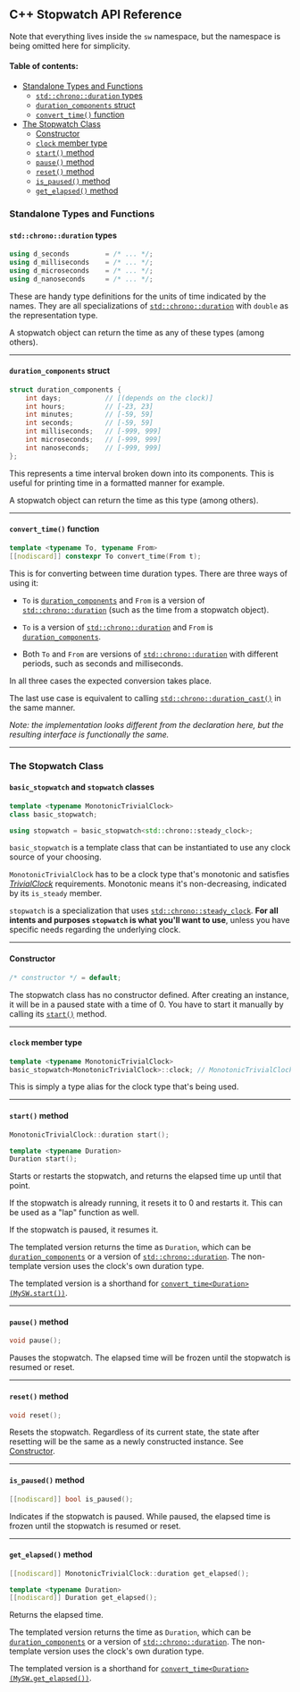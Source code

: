 ## C++ Stopwatch API Reference


Note that everything lives inside the `sw` namespace, but the namespace is being omitted here for simplicity.

#### Table of contents:
  * [Standalone Types and Functions](#standalone-types-and-functions)
    * [`std::chrono::duration` types](#stdchronoduration-types)
    * [`duration_components` struct](#duration_components-struct)
    * [`convert_time()` function](#convert_time-function)
  * [The Stopwatch Class](#the-stopwatch-class)
    * [Constructor](#constructor)
    * [`clock` member type](#clock-member-type)
    * [`start()` method](#start-method)
    * [`pause()` method](#pause-method)
    * [`reset()` method](#reset-method)
    * [`is_paused()` method](#is_paused-method)
    * [`get_elapsed()` method](#get_elapsed-method)


### Standalone Types and Functions

#### `std::chrono::duration` types
```cpp
using d_seconds         = /* ... */;
using d_milliseconds    = /* ... */;
using d_microseconds    = /* ... */;
using d_nanoseconds     = /* ... */;
```
These are handy type definitions for the units of time indicated by the names. They are all specializations of [`std::chrono::duration`](https://en.cppreference.com/w/cpp/chrono/duration) with `double` as the representation type.

A stopwatch object can return the time as any of these types (among others).
___

#### `duration_components` struct
```cpp
struct duration_components {
    int days;           // [(depends on the clock)]
    int hours;          // [-23, 23]
    int minutes;        // [-59, 59]
    int seconds;        // [-59, 59]
    int milliseconds;   // [-999, 999]
    int microseconds;   // [-999, 999]
    int nanoseconds;    // [-999, 999]
};
```
This represents a time interval broken down into its components. This is useful for printing time in a formatted manner for example.

A stopwatch object can return the time as this type (among others).
___

#### `convert_time()` function
```cpp
template <typename To, typename From>
[[nodiscard]] constexpr To convert_time(From t);
```
This is for converting between time duration types. There are three ways of using it:

 * `To` is [`duration_components`](#duration_components-struct) and `From` is a version of [`std::chrono::duration`](https://en.cppreference.com/w/cpp/chrono/duration) (such as the time from a stopwatch object).

 * `To` is a version of [`std::chrono::duration`](https://en.cppreference.com/w/cpp/chrono/duration) and `From` is [`duration_components`](#duration_components-struct).

 * Both `To` and `From` are versions of [`std::chrono::duration`](https://en.cppreference.com/w/cpp/chrono/duration) with different periods, such as seconds and milliseconds.

In all three cases the expected conversion takes place.

The last use case is equivalent to calling [`std::chrono::duration_cast()`](https://en.cppreference.com/w/cpp/chrono/duration/duration_cast) in the same manner.

*Note: the implementation looks different from the declaration here, but the resulting interface is functionally the same.*
___


### The Stopwatch Class

#### `basic_stopwatch` and `stopwatch` classes
```cpp
template <typename MonotonicTrivialClock>
class basic_stopwatch;

using stopwatch = basic_stopwatch<std::chrono::steady_clock>;
```
`basic_stopwatch` is a template class that can be instantiated to use any clock source of your choosing.

`MonotonicTrivialClock` has to be a clock type that's monotonic and satisfies [*TrivialClock*](https://en.cppreference.com/w/cpp/named_req/TrivialClock) requirements. Monotonic means it's non-decreasing, indicated by its `is_steady` member.

`stopwatch` is a specialization that uses [`std::chrono::steady_clock`](https://en.cppreference.com/w/cpp/chrono/steady_clock). **For all intents and purposes `stopwatch` is what you'll want to use**, unless you have specific needs regarding the underlying clock.
___

#### Constructor
```cpp
/* constructor */ = default;
```
The stopwatch class has no constructor defined. After creating an instance, it will be in a paused state with a time of 0. You have to start it manually by calling its [`start()`](#start-method) method.
___

#### `clock` member type
```cpp
template <typename MonotonicTrivialClock>
basic_stopwatch<MonotonicTrivialClock>::clock; // MonotonicTrivialClock
```
This is simply a type alias for the clock type that's being used.
___

#### `start()` method
```cpp
MonotonicTrivialClock::duration start();

template <typename Duration>
Duration start();
```
Starts or restarts the stopwatch, and returns the elapsed time up until that point.

If the stopwatch is already running, it resets it to 0 and restarts it. This can be used as a "lap" function as well.

If the stopwatch is paused, it resumes it.

The templated version returns the time as `Duration`, which can be [`duration_components`](#duration_components-struct) or a version of [`std::chrono::duration`](https://en.cppreference.com/w/cpp/chrono/duration). The non-template version uses the clock's own duration type.

The templated version is a shorthand for [`convert_time<Duration>(MySW.start())`](#convert_time-function).
___

#### `pause()` method
```cpp
void pause();
```
Pauses the stopwatch. The elapsed time will be frozen until the stopwatch is resumed or reset.
___

#### `reset()` method
```cpp
void reset();
```
Resets the stopwatch. Regardless of its current state, the state after resetting will be the same as a newly constructed instance. See [Constructor](#constructor).
___

#### `is_paused()` method
```cpp
[[nodiscard]] bool is_paused();
```
Indicates if the stopwatch is paused. While paused, the elapsed time is frozen until the stopwatch is resumed or reset.
___

#### `get_elapsed()` method
```cpp
[[nodiscard]] MonotonicTrivialClock::duration get_elapsed();

template <typename Duration>
[[nodiscard]] Duration get_elapsed();
```
Returns the elapsed time.

The templated version returns the time as `Duration`, which can be [`duration_components`](#duration_components-struct) or a version of [`std::chrono::duration`](https://en.cppreference.com/w/cpp/chrono/duration). The non-template version uses the clock's own duration type.

The templated version is a shorthand for [`convert_time<Duration>(MySW.get_elapsed())`](#convert_time-function).
